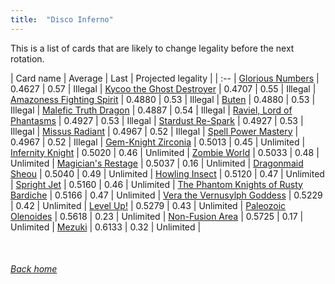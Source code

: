 ```yaml
---
title:  "Disco Inferno"
---
```


This is a list of cards that are likely to change legality before the next rotation.

| Card name | Average | Last | Projected legality |
| :-- |
[Glorious Numbers](https://db.ygoprodeck.com/card/?search=Glorious%20Numbers) | 0.4627 | 0.57 | Illegal |
[Kycoo the Ghost Destroyer](https://db.ygoprodeck.com/card/?search=Kycoo%20the%20Ghost%20Destroyer) | 0.4707 | 0.55 | Illegal |
[Amazoness Fighting Spirit](https://db.ygoprodeck.com/card/?search=Amazoness%20Fighting%20Spirit) | 0.4880 | 0.53 | Illegal |
[Buten](https://db.ygoprodeck.com/card/?search=Buten) | 0.4880 | 0.53 | Illegal |
[Malefic Truth Dragon](https://db.ygoprodeck.com/card/?search=Malefic%20Truth%20Dragon) | 0.4887 | 0.54 | Illegal |
[Raviel, Lord of Phantasms](https://db.ygoprodeck.com/card/?search=Raviel,%20Lord%20of%20Phantasms) | 0.4927 | 0.53 | Illegal |
[Stardust Re-Spark](https://db.ygoprodeck.com/card/?search=Stardust%20Re-Spark) | 0.4927 | 0.53 | Illegal |
[Missus Radiant](https://db.ygoprodeck.com/card/?search=Missus%20Radiant) | 0.4967 | 0.52 | Illegal |
[Spell Power Mastery](https://db.ygoprodeck.com/card/?search=Spell%20Power%20Mastery) | 0.4967 | 0.52 | Illegal |
[Gem-Knight Zirconia](https://db.ygoprodeck.com/card/?search=Gem-Knight%20Zirconia) | 0.5013 | 0.45 | Unlimited |
[Infernity Knight](https://db.ygoprodeck.com/card/?search=Infernity%20Knight) | 0.5020 | 0.46 | Unlimited |
[Zombie World](https://db.ygoprodeck.com/card/?search=Zombie%20World) | 0.5033 | 0.48 | Unlimited |
[Magician's Restage](https://db.ygoprodeck.com/card/?search=Magician's%20Restage) | 0.5037 | 0.16 | Unlimited |
[Dragonmaid Sheou](https://db.ygoprodeck.com/card/?search=Dragonmaid%20Sheou) | 0.5040 | 0.49 | Unlimited |
[Howling Insect](https://db.ygoprodeck.com/card/?search=Howling%20Insect) | 0.5120 | 0.47 | Unlimited |
[Spright Jet](https://db.ygoprodeck.com/card/?search=Spright%20Jet) | 0.5160 | 0.46 | Unlimited |
[The Phantom Knights of Rusty Bardiche](https://db.ygoprodeck.com/card/?search=The%20Phantom%20Knights%20of%20Rusty%20Bardiche) | 0.5166 | 0.47 | Unlimited |
[Vera the Vernusylph Goddess](https://db.ygoprodeck.com/card/?search=Vera%20the%20Vernusylph%20Goddess) | 0.5229 | 0.42 | Unlimited |
[Level Up!](https://db.ygoprodeck.com/card/?search=Level%20Up!) | 0.5279 | 0.43 | Unlimited |
[Paleozoic Olenoides](https://db.ygoprodeck.com/card/?search=Paleozoic%20Olenoides) | 0.5618 | 0.23 | Unlimited |
[Non-Fusion Area](https://db.ygoprodeck.com/card/?search=Non-Fusion%20Area) | 0.5725 | 0.17 | Unlimited |
[Mezuki](https://db.ygoprodeck.com/card/?search=Mezuki) | 0.6133 | 0.32 | Unlimited |

<br>

###### [Back home](index)